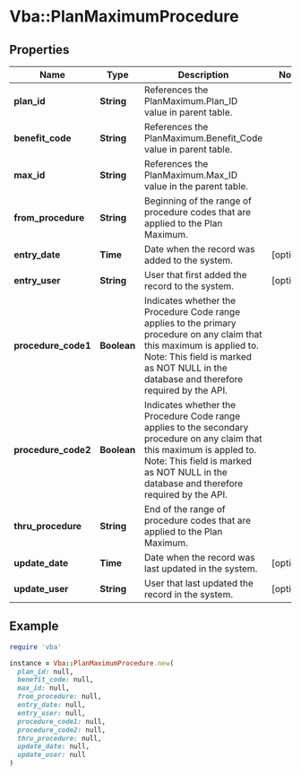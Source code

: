 # Vba::PlanMaximumProcedure

## Properties

| Name | Type | Description | Notes |
| ---- | ---- | ----------- | ----- |
| **plan_id** | **String** | References the PlanMaximum.Plan_ID value in parent table. |  |
| **benefit_code** | **String** | References the PlanMaximum.Benefit_Code value in parent table. |  |
| **max_id** | **String** | References the PlanMaximum.Max_ID value in the parent table. |  |
| **from_procedure** | **String** | Beginning of the range of procedure codes that are applied to the Plan Maximum. |  |
| **entry_date** | **Time** | Date when the record was added to the system. | [optional] |
| **entry_user** | **String** | User that first added the record to the system. | [optional] |
| **procedure_code1** | **Boolean** | Indicates whether the Procedure Code range applies to the primary procedure on any claim that this maximum is applied to. Note: This field is marked as NOT NULL in the database and therefore required by the API. |  |
| **procedure_code2** | **Boolean** | Indicates whether the Procedure Code range applies to the secondary procedure on any claim that this maximum is appled to. Note: This field is marked as NOT NULL in the database and therefore required by the API. |  |
| **thru_procedure** | **String** | End of the range of procedure codes that are applied to the Plan Maximum. |  |
| **update_date** | **Time** | Date when the record was last updated in the system. | [optional] |
| **update_user** | **String** | User that last updated the record in the system. | [optional] |

## Example

```ruby
require 'vba'

instance = Vba::PlanMaximumProcedure.new(
  plan_id: null,
  benefit_code: null,
  max_id: null,
  from_procedure: null,
  entry_date: null,
  entry_user: null,
  procedure_code1: null,
  procedure_code2: null,
  thru_procedure: null,
  update_date: null,
  update_user: null
)
```

